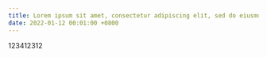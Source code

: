 ```yaml
---
title: Lorem ipsum sit amet, consectetur adipiscing elit, sed do eiusmod tempor 
date: 2022-01-12 00:01:00 +0800
---
```


123412312